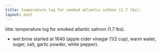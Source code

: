 ```yaml
---
title: temperature log for smoked atlantic salmon (1.7 lbs).
layout: post
---
```


title: temperature log for smoked atlantic salmon (1.7 lbs).

* wet brine started at 1640 (apple cider vinegar (1/2 cup), warm water, suger, salt, garlic powder, white pepper).
